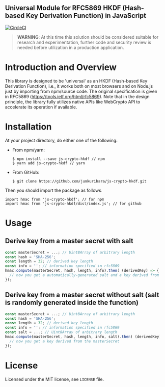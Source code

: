 Universal Module for RFC5869 HKDF (Hash-based Key Derivation Function) in JavaScript
--
[![CircleCI](https://circleci.com/gh/junkurihara/js-crypto-hkdf.svg?style=svg)](https://circleci.com/gh/junkurihara/js-crypto-hkdf)

> **WARNING**: At this time this solution should be considered suitable for research and experimentation, further code and security review is needed before utilization in a production application.

# Introduction and Overview
This library is designed to be 'universal' as an HKDF (Hash-based Key Derivation Function), i.e., it works both on most browsers and on Node.js just by importing from npm/source code. The original specification is given in RFC5869 (https://tools.ietf.org/html/rfc5869). Note that in the design principle, the library fully utilizes native APIs like WebCrypto API to accelerate its operation if available. 

# Installation
At your project directory, do either one of the following.

- From npm/yarn:
  ```shell
  $ npm install --save js-crypto-hkdf // npm
  $ yarn add js-crypto-hkdf // yarn
  ```
- From GitHub:
  ```shell
  $ git clone https://github.com/junkurihara/js-crypto-hkdf.git
  ```

Then you should import the package as follows.
```shell
import hmac from 'js-crypto-hkdf'; // for npm
import hmac from 'js-crypto-hkdf/dist/index.js'; // for github
```
  
# Usage
## Derive key from a master secret with salt
```javascript
const masterSecret = ...; // Uint8Array of arbitrary length
const hash = 'SHA-256';
const length = 32; // derived key length
const info = ''; // information specified in rfc5869
hmac.compute(masterSecret, hash, length, info).then( (derivedKey) => {
  // now you get a automatically-generated salt and a key derived from the masterSecret.
});
```

## Derive key from a master secret without salt (salt is randomly generated inside the function)
```javascript
const masterSecret = ...; // Uint8Array of arbitrary length
const hash = 'SHA-256';
const length = 32; // derived key length
const info = ''; // information specified in rfc5869
const salt = ...; // Uint8Array of arbitrary length
hmac.compute(masterSecret, hash, length, info, salt).then( (derivedKey) => {
  // now you get a key derived from the masterSecret
});
``` 

# License
Licensed under the MIT license, see `LICENSE` file.